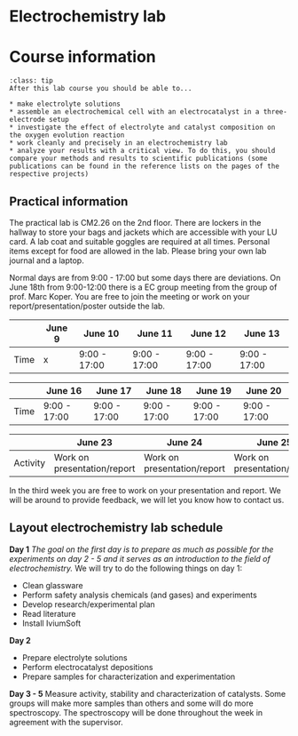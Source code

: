 # Electrochemistry lab
# Course information

```{admonition} Learning goals
:class: tip
After this lab course you should be able to...

* make electrolyte solutions
* assemble an electrochemical cell with an electrocatalyst in a three-electrode setup
* investigate the effect of electrolyte and catalyst composition on the oxygen evolution reaction
* work cleanly and precisely in an electrochemistry lab
* analyze your results with a critical view. To do this, you should compare your methods and results to scientific publications (some publications can be found in the reference lists on the pages of the respective projects)
```

## Practical information
The practical lab is CM2.26 on the 2nd floor. There are lockers in the hallway to store your bags and jackets which are accessible with your LU card. A lab coat and suitable goggles are required at all times. Personal items except for food are allowed in the lab. Please bring your own lab journal and a laptop.

Normal days are from 9:00 - 17:00 but some days there are deviations. On June 18th from 9:00-12:00 there is a EC group meeting from the group of prof. Marc Koper. You are free to join the meeting or work on your report/presentation/poster outside the lab.

|      | June 9 | June 10 | June 11 | June 12 | June 13 |
|------|---------|---------|---------|---------|---------|
| Time | x | 9:00 - 17:00 | 9:00 - 17:00 | 9:00 - 17:00 | 9:00 - 17:00 |

|      | June 16 | June 17 | June 18 | June 19 | June 20 |
|------|---------|---------|---------|---------|---------|
| Time | 9:00 - 17:00 | 9:00 - 17:00 | 9:00 - 17:00 | 9:00 - 17:00 | 9:00 - 17:00 |

|      | June 23 | June 24 | June 25 | June 26 | June 27 |
|------|---------|---------|---------|---------|---------|
| Activity | Work on presentation/report | Work on presentation/report | Work on presentation/report | Work on presentation/report | Work on presentation/report |

In the third week you are free to work on your presentation and report. We will be around to provide feedback, we will let you know how to contact us.


## Layout electrochemistry lab schedule
**Day 1**
_The goal on the first day is to prepare as much as possible for the experiments on day 2 - 5 and it serves as an introduction to the field of electrochemistry._  We will try to do the following things on day 1:
- Clean glassware
- Perform safety analysis chemicals (and gases) and experiments
- Develop research/experimental plan
- Read literature
- Install IviumSoft

**Day 2**
- Prepare electrolyte solutions
- Perform electrocatalyst depositions
- Prepare samples for characterization and experimentation

**Day 3 - 5**
Measure activity, stability and characterization of catalysts. Some groups will make more samples than others and some will do more spectroscopy. The spectroscopy will be done throughout the week in agreement with the supervisor.









